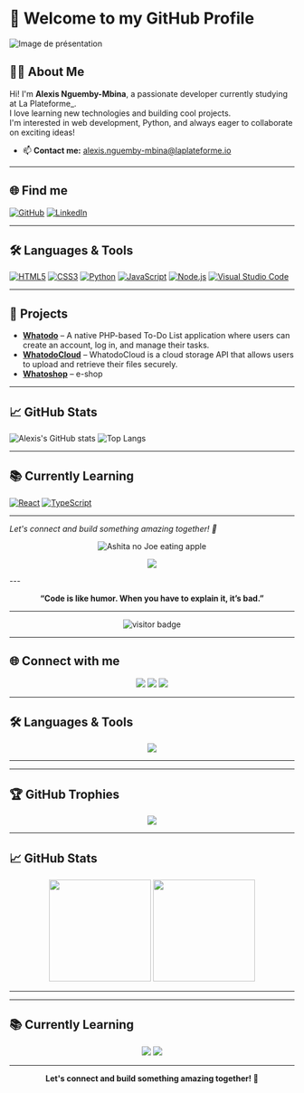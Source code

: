 # 👋 Welcome to my GitHub Profile
![Image de présentation](https://c4.wallpaperflare.com/wallpaper/435/542/549/javascript-google-node-js-html-microsoft-visual-studio-hd-wallpaper-preview.jpg)
## 👨‍💻 About Me

Hi! I'm **Alexis Nguemby-Mbina**, a passionate developer currently studying at La Plateforme_.  
I love learning new technologies and building cool projects.  
I'm interested in web development, Python, and always eager to collaborate on exciting ideas!

- 📫 **Contact me:** [alexis.nguemby-mbina@laplateforme.io](mailto:alexis.nguemby-mbina@laplateforme.io)

---

## 🌐 Find me

[![GitHub](https://img.shields.io/badge/-GitHub-000?&logo=GitHub&logoColor=FFF)](https://github.com/AlexisNguemby)
[![LinkedIn](https://img.shields.io/badge/-LinkedIn-000?&logo=LinkedIn&logoColor=0A66C2)](https://www.linkedin.com/in/alexis-nguemby-mbina-93691433b/)

---

## 🛠️ Languages & Tools

[![HTML5](https://img.shields.io/badge/-HTML5-000?&logo=HTML5&logoColor=E34F26)](https://developer.mozilla.org/en-US/docs/Web/HTML)
[![CSS3](https://img.shields.io/badge/-CSS3-000?&logo=CSS3&logoColor=1572B6)](https://developer.mozilla.org/en-US/docs/Web/CSS)
[![Python](https://img.shields.io/badge/-Python-000?&logo=Python&logoColor=3776AB)](https://www.python.org/)
[![JavaScript](https://img.shields.io/badge/-JavaScript-000?&logo=JavaScript&logoColor=F7DF1E)](https://developer.mozilla.org/en-US/docs/Web/JavaScript)
[![Node.js](https://img.shields.io/badge/-Node.js-000?&logo=Node.js&logoColor=339933)](https://nodejs.org/)
[![Visual Studio Code](https://img.shields.io/badge/-VSCode-000?&logo=Visual%20Studio%20Code&logoColor=007ACC)](https://code.visualstudio.com/)

---

## 🚀 Projects

- [**Whatodo**](#) – A native PHP-based To-Do List application where users can create an account, log in, and manage their tasks.
- [**WhatodoCloud**](#) – WhatodoCloud is a cloud storage API that allows users to upload and retrieve their files securely.
- [**Whatoshop**](#) – e-shop

---

## 📈 GitHub Stats

![Alexis's GitHub stats](https://github-readme-stats.vercel.app/api?username=AlexisNguemby&show_icons=true&theme=radical)
![Top Langs](https://github-readme-stats.vercel.app/api/top-langs/?username=AlexisNguemby&layout=compact&theme=radical)

---

## 📚 Currently Learning

[![React](https://img.shields.io/badge/-React-000?&logo=React&logoColor=61DAFB)](https://reactjs.org/)
[![TypeScript](https://img.shields.io/badge/-TypeScript-000?&logo=TypeScript&logoColor=3178C6)](https://www.typescriptlang.org/)

---

*Let's connect and build something amazing together! 🚀*
<!-- Banner GIF -->
<p align="center">
  <img src="https://media.tenor.com/1QwQwZ0pniEAAAAC/ashita-no-joe-joe-yabuki.gif" alt="Ashita no Joe eating apple" />
</p>

<p align="center">
  <img src="https://shared.cloudflare.steamstatic.com/store_item_assets/steam/apps/1903340/extras/Yearbyyearsheerasesus_v02.gif?t=1746546713
"/>
</p>
---

<p align="center">
  <b>“Code is like humor. When you have to explain it, it’s bad.”</b>
</p>

---

<p align="center">
  <img src="https://komarev.com/ghpvc/?username=AlexisNguemby&style=flat-square&color=blue" alt="visitor badge"/>
</p>

---

## 🌐 Connect with me

<p align="center">
  <a href="https://github.com/AlexisNguemby"><img src="https://img.shields.io/badge/GitHub-000?style=for-the-badge&logo=github&logoColor=white"/></a>
  <a href="https://www.linkedin.com/in/alexis-nguemby-mbina-93691433b/"><img src="https://img.shields.io/badge/LinkedIn-0A66C2?style=for-the-badge&logo=linkedin&logoColor=white"/></a>
  <a href="mailto:alexis.nguemby-mbina@laplateforme.io"><img src="https://img.shields.io/badge/Email-D14836?style=for-the-badge&logo=gmail&logoColor=white"/></a>
</p>

---

## 🛠️ Languages & Tools

<p align="center">
  <img src="https://skillicons.dev/icons?i=html,css,js,python,nodejs,react,git,github,vscode" />
</p>

---



---

## 🏆 GitHub Trophies

<p align="center">
  <img src="https://github-profile-trophy.vercel.app/?username=AlexisNguemby&theme=radical&no-frame=true&no-bg=true&margin-w=4" />
</p>

---

## 📈 GitHub Stats

<p align="center">
  <img src="https://github-readme-stats.vercel.app/api?username=AlexisNguemby&show_icons=true&theme=radical" height="180"/>
  <img src="https://github-readme-stats.vercel.app/api/top-langs/?username=AlexisNguemby&layout=compact&theme=radical" height="180"/>
</p>

---



---

## 📚 Currently Learning

<p align="center">
  <img src="https://img.shields.io/badge/React-20232A?style=for-the-badge&logo=react&logoColor=61DAFB"/>
  <img src="https://img.shields.io/badge/TypeScript-3178C6?style=for-the-badge&logo=typescript&logoColor=white"/>
</p>

---

<p align="center">
  <b>Let's connect and build something amazing together! 🚀</b>
</p>
